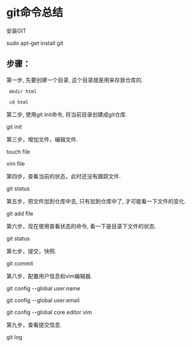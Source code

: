 # git命令总结

安装GIT

sudo apt-get install git

## 步骤：

第一步, 先要创建一个目录, 这个目录就是用来存放仓库的.

     mkdir html
  
     cd html
  
第二步, 使用git init命令, 将当前目录创建成git仓库.

  git init
  
第三步，增加文件，编辑文件.

  touch file
  
  vim file
  
第四步，查看当前的状态，此时还没有跟踪文件.

  git status
  
第五步，把文件加到仓库中去, 只有加到仓库中了, 才可能看一下文件的变化.

  git add file
  
第六步，现在使用查看状态的命令, 看一下是目录下文件的状态.

  git status
  
第七步，提交，快照.

  git commit
  
第八步，配置用户信息和vim编辑器.

  git config --global user.name
  
  git config --global user.email
  
  git config --global core.editor vim
  
第九步，查看提交信息.

  git log
